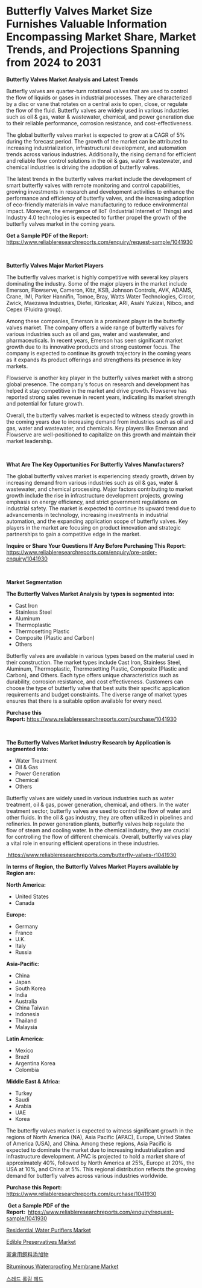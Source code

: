 <p><h1>Butterfly Valves Market Size Furnishes Valuable Information Encompassing Market Share, Market Trends, and Projections Spanning from 2024 to 2031</h1></p><p><strong>Butterfly Valves Market Analysis and Latest Trends</strong></p>
<p><p>Butterfly valves are quarter-turn rotational valves that are used to control the flow of liquids or gases in industrial processes. They are characterized by a disc or vane that rotates on a central axis to open, close, or regulate the flow of the fluid. Butterfly valves are widely used in various industries such as oil & gas, water & wastewater, chemical, and power generation due to their reliable performance, corrosion resistance, and cost-effectiveness.</p><p>The global butterfly valves market is expected to grow at a CAGR of 5% during the forecast period. The growth of the market can be attributed to increasing industrialization, infrastructural development, and automation trends across various industries. Additionally, the rising demand for efficient and reliable flow control solutions in the oil & gas, water & wastewater, and chemical industries is driving the adoption of butterfly valves.</p><p>The latest trends in the butterfly valves market include the development of smart butterfly valves with remote monitoring and control capabilities, growing investments in research and development activities to enhance the performance and efficiency of butterfly valves, and the increasing adoption of eco-friendly materials in valve manufacturing to reduce environmental impact. Moreover, the emergence of IIoT (Industrial Internet of Things) and Industry 4.0 technologies is expected to further propel the growth of the butterfly valves market in the coming years.</p></p>
<p><strong>Get a Sample PDF of the Report:&nbsp;</strong> <a href="https://www.reliableresearchreports.com/enquiry/request-sample/1041930">https://www.reliableresearchreports.com/enquiry/request-sample/1041930</a></p>
<p>&nbsp;</p>
<p><strong>Butterfly Valves Major Market Players</strong></p>
<p><p>The butterfly valves market is highly competitive with several key players dominating the industry. Some of the major players in the market include Emerson, Flowserve, Cameron, Kitz, KSB, Johnson Controls, AVK, ADAMS, Crane, IMI, Parker Hannifin, Tomoe, Bray, Watts Water Technologies, Circor, Zwick, Maezawa Industries, Diefei, Kirloskar, ARI, Asahi Yukizai, Nibco, and Cepex (Fluidra group).</p><p>Among these companies, Emerson is a prominent player in the butterfly valves market. The company offers a wide range of butterfly valves for various industries such as oil and gas, water and wastewater, and pharmaceuticals. In recent years, Emerson has seen significant market growth due to its innovative products and strong customer focus. The company is expected to continue its growth trajectory in the coming years as it expands its product offerings and strengthens its presence in key markets.</p><p>Flowserve is another key player in the butterfly valves market with a strong global presence. The company's focus on research and development has helped it stay competitive in the market and drive growth. Flowserve has reported strong sales revenue in recent years, indicating its market strength and potential for future growth.</p><p>Overall, the butterfly valves market is expected to witness steady growth in the coming years due to increasing demand from industries such as oil and gas, water and wastewater, and chemicals. Key players like Emerson and Flowserve are well-positioned to capitalize on this growth and maintain their market leadership.</p></p>
<p>&nbsp;</p>
<p><strong>What Are The Key Opportunities For Butterfly Valves Manufacturers?</strong></p>
<p><p>The global butterfly valves market is experiencing steady growth, driven by increasing demand from various industries such as oil & gas, water & wastewater, and chemical processing. Major factors contributing to market growth include the rise in infrastructure development projects, growing emphasis on energy efficiency, and strict government regulations on industrial safety. The market is expected to continue its upward trend due to advancements in technology, increasing investments in industrial automation, and the expanding application scope of butterfly valves. Key players in the market are focusing on product innovation and strategic partnerships to gain a competitive edge in the market.</p></p>
<p><strong>Inquire or Share Your Questions If Any Before Purchasing This Report:</strong> <a href="https://www.reliableresearchreports.com/enquiry/pre-order-enquiry/1041930">https://www.reliableresearchreports.com/enquiry/pre-order-enquiry/1041930</a></p>
<p>&nbsp;</p>
<p><strong>Market Segmentation</strong></p>
<p><strong>The Butterfly Valves Market Analysis by types is segmented into:</strong></p>
<p><ul><li>Cast Iron</li><li>Stainless Steel</li><li>Aluminum</li><li>Thermoplastic</li><li>Thermosetting Plastic</li><li>Composite (Plastic and Carbon)</li><li>Others</li></ul></p>
<p><p>Butterfly valves are available in various types based on the material used in their construction. The market types include Cast Iron, Stainless Steel, Aluminum, Thermoplastic, Thermosetting Plastic, Composite (Plastic and Carbon), and Others. Each type offers unique characteristics such as durability, corrosion resistance, and cost effectiveness. Customers can choose the type of butterfly valve that best suits their specific application requirements and budget constraints. The diverse range of market types ensures that there is a suitable option available for every need.</p></p>
<p><strong>Purchase this Report:&nbsp;</strong><a href="https://www.reliableresearchreports.com/purchase/1041930">https://www.reliableresearchreports.com/purchase/1041930</a></p>
<p>&nbsp;</p>
<p><strong>The Butterfly Valves Market Industry Research by Application is segmented into:</strong></p>
<p><ul><li>Water Treatment</li><li>Oil & Gas</li><li>Power Generation</li><li>Chemical</li><li>Others</li></ul></p>
<p><p>Butterfly valves are widely used in various industries such as water treatment, oil & gas, power generation, chemical, and others. In the water treatment sector, butterfly valves are used to control the flow of water and other fluids. In the oil & gas industry, they are often utilized in pipelines and refineries. In power generation plants, butterfly valves help regulate the flow of steam and cooling water. In the chemical industry, they are crucial for controlling the flow of different chemicals. Overall, butterfly valves play a vital role in ensuring efficient operations in these industries.</p></p>
<p><a href="https://www.reliableresearchreports.com/butterfly-valves-r1041930">&nbsp;https://www.reliableresearchreports.com/butterfly-valves-r1041930</a></p>
<p><strong>In terms of Region, the Butterfly Valves Market Players available by Region are:</strong></p>
<p>
    <p> <strong> North America: </strong>
        <ul>
            <li>United States</li>
            <li>Canada</li>
        </ul>
        </p> 
    <p> <strong> Europe: </strong>
        <ul>
            <li>Germany</li>
            <li>France</li>
            <li>U.K.</li>
            <li>Italy</li>
            <li>Russia</li>
        </ul>
        </p> 
    <p> <strong> Asia-Pacific: </strong>
        <ul>
            <li>China</li>
            <li>Japan</li>
            <li>South Korea</li>
            <li>India</li>
            <li>Australia</li>
            <li>China Taiwan</li>
            <li>Indonesia</li>
            <li>Thailand</li>
            <li>Malaysia</li>
        </ul>
        </p> 
    <p> <strong> Latin America: </strong>
        <ul>
            <li>Mexico</li>
            <li>Brazil</li>
            <li>Argentina Korea</li>
            <li>Colombia</li>
        </ul>
        </p> 
    <p> <strong> Middle East & Africa: </strong>
        <ul>
            <li>Turkey</li>
            <li>Saudi</li>
            <li>Arabia</li>
            <li>UAE</li>
            <li>Korea</li>
        </ul>
    </p>
    </p>
<p><p>The butterfly valves market is expected to witness significant growth in the regions of North America (NA), Asia Pacific (APAC), Europe, United States of America (USA), and China. Among these regions, Asia Pacific is expected to dominate the market due to increasing industrialization and infrastructure development. APAC is projected to hold a market share of approximately 40%, followed by North America at 25%, Europe at 20%, the USA at 10%, and China at 5%. This regional distribution reflects the growing demand for butterfly valves across various industries worldwide.</p></p>
<p><strong>Purchase this Report: </strong><a href="https://www.reliableresearchreports.com/purchase/1041930">https://www.reliableresearchreports.com/purchase/1041930</a></p>
<p>&nbsp;<strong>Get a Sample PDF of the Report:&nbsp;&nbsp;</strong><a href="https://www.reliableresearchreports.com/enquiry/request-sample/1041930">https://www.reliableresearchreports.com/enquiry/request-sample/1041930</a></p>
<p><strong></strong></p>
<p><p><a href="https://github.com/timeliteaut/Market-Research-Report-List-2/blob/main/residential-water-purifiers-market.md">Residential Water Purifiers Market</a></p><p><a href="https://issuu.com/reportprime-2/docs/edible-preservatives-market-size-2030.pptx">Edible Preservatives Market</a></p><p><a href="https://github.com/MosesSpinka1914/Market-Research-Report-List-1/blob/main/174125828466.md">家禽用飼料添加物</a></p><p><a href="https://issuu.com/reportprime-2/docs/bituminous-waterproofing-membrane-market-size-2030">Bituminous Waterproofing Membrane Market</a></p><p><a href="https://github.com/JonHarrtis67676y/Market-Research-Report-List-1/blob/main/739196925917.md">스레드 롤링 헤드</a></p></p>
